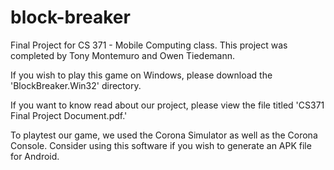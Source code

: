 # block-breaker
Final Project for CS 371 - Mobile Computing class. This project was completed by Tony Montemuro and Owen Tiedemann.

If you wish to play this game on Windows, please download the 'BlockBreaker.Win32' directory.

If you want to know read about our project, please view the file titled 'CS371 Final Project Document.pdf.'

To playtest our game, we used the Corona Simulator as well as the Corona Console. Consider using this software if you wish to generate an APK file for Android.
